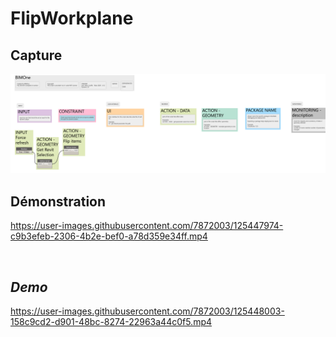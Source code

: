 # FlipWorkplane


## Capture
<img src="BIM1_FlipWorkplane.png" alt="BIM One Inc." /> 

## Démonstration

https://user-images.githubusercontent.com/7872003/125447974-c9b3efeb-2306-4b2e-bef0-a78d359e34ff.mp4

</br>

## *Demo*

https://user-images.githubusercontent.com/7872003/125448003-158c9cd2-d901-48bc-8274-22963a44c0f5.mp4
